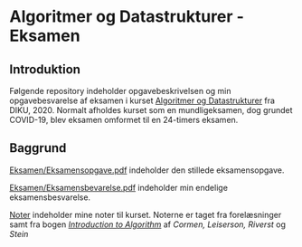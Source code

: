 # Algoritmer og Datastrukturer - Eksamen
## Introduktion
Følgende repository indeholder opgavebeskrivelsen og min opgavebesvarelse af eksamen i kurset [Algoritmer og Datastrukturer](https://kurser.ku.dk/course/ndaa04010u/2019-2020) fra DIKU, 2020. Normalt afholdes kurset som en mundligeksamen, dog grundet COVID-19, blev eksamen omformet til en 24-timers eksamen.

## Baggrund
[Eksamen/Eksamensopgave.pdf](./Eksamen/Eksamensopgave.pdf) indeholder den stillede eksamensopgave.

[Eksamen/Eksamensbevarelse.pdf](./Eksamen/Eksamensbevarelse.pdf) indeholder min endelige eksamensbesvarelse.

[Noter](./Noter) indeholder mine noter til kurset. Noterne er taget fra forelæsninger samt fra bogen [*Introduction to Algorithm*](https://www.amazon.com/Introduction-Algorithms-3rd-MIT-Press/dp/0262033844) af *Cormen, Leiserson, Riverst* og *Stein*

